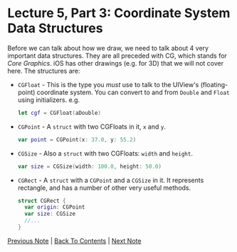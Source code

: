 # Lecture 5, Part 3: Coordinate System Data Structures

Before we can talk about how we draw, we need to talk about 4 very important data structures. They are all preceded with CG, which stands for *Core Graphics*. iOS has other drawings (e.g. for 3D) that we will not cover here. The structures are:

* `CGFloat` - This is the type you *must* use to talk to the UIView's (floating-point) coordinate system. You can convert to and from `Double` and `Float` using initializers. e.g. 
  ```Swift
  let cgf = CGFloat(aDouble)
  ```
* `CGPoint` - A `struct` with two CGFloats in it, `x` and `y`.
  ```Swift
  var point = CGPoint(x: 37.0, y: 55.2)
  ```
* `CGSize` - Also a `struct` with two CGFloats: `width` and `height`.
  ```Swift
  var size = CGSize(width: 100.0, height: 50.0)
  ```
* `CGRect` - A `struct` with a `CGPoint` and a `CGSize` in it. It represents  rectangle, and has a number of other very useful methods.
  ```Swift
  struct CGRect {
    var origin: CGPoint
    var size: CGSize
    //...
  }
  ```
  
[Previous Note](../Lecture%205%20-%20Drawing/Part%202%20-%20Initializing%20a%20UIView.md) | [Back To Contents](https://github.com/Firanus/stanford-iOS-lecture-notes) |  [Next Note](../Lecture%205%20-%20Drawing/Part%204%20-%20View%20Coordinate%20System.md)